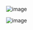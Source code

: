 ![image](https://user-images.githubusercontent.com/98951034/154075729-7d052e2a-6b7e-4579-ada5-4b3b03810195.png)

![image](https://user-images.githubusercontent.com/98951034/154075797-f39d219f-32d6-42ac-96b1-c080b5decb2c.png)
